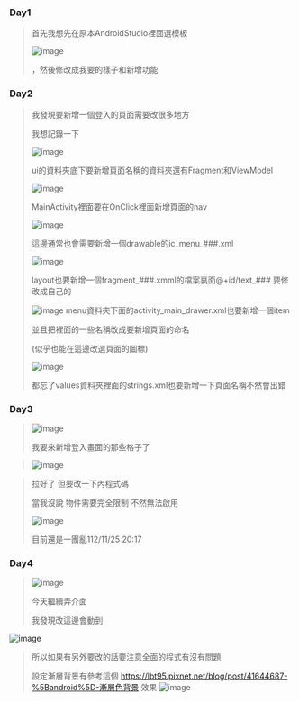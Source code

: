 ###  Day1
>首先我想先在原本AndroidStudio裡面選模板
>
>![image](https://github.com/jing920119/ChefClothesAPP/assets/144665311/845c494d-70a9-4488-a9eb-011b9141b2df)
>
>，然後修改成我要的樣子和新增功能

###  Day2
>我發現要新增一個登入的頁面需要改很多地方
>
>
>我想記錄一下
>
>![image](https://github.com/jing920119/ChefClothesAPP/assets/144665311/5e74a538-be35-4047-b4eb-62c14fa0dc70)
>
>ui的資料夾底下要新增頁面名稱的資料夾還有Fragment和ViewModel
>
>![image](https://github.com/jing920119/ChefClothesAPP/assets/144665311/5ff00077-236c-4dbf-8213-b74e0eeea88a)
>
>MainActivity裡面要在OnClick裡面新增頁面的nav
>
>![image](https://github.com/jing920119/ChefClothesAPP/assets/144665311/8404ee1a-2fce-42a7-92c7-d6ab77778c57)
>
>這邊通常也會需要新增一個drawable的ic_menu_###.xml
>
>![image](https://github.com/jing920119/ChefClothesAPP/assets/144665311/6c6421b0-f5f0-4b39-9423-a1d1d248f852)
>
>layout也要新增一個fragment_###.xmml的檔案裏面@+id/text_### 要修改成自己的
>
>![image](https://github.com/jing920119/ChefClothesAPP/assets/144665311/30e94036-5c6b-40ef-9edd-e31d2d40900a)
>menu資料夾下面的activity_main_drawer.xml也要新增一個item
>
>並且把裡面的一些名稱改成要新增頁面的命名
>
>(似乎也能在這邊改選頁面的圖標)
>
>![image](https://github.com/jing920119/ChefClothesAPP/assets/144665311/88ceec2f-2221-40ea-a5fd-729758a3d734)
>
>都忘了values資料夾裡面的strings.xml也要新增一下頁面名稱不然會出錯


###  Day3
>![image](https://github.com/jing920119/ChefClothesAPP/assets/144665311/1b6d2e0b-34a9-4138-b10f-9e8de09595a7)
>
>我要來新增登入畫面的那些格子了

>![image](https://github.com/jing920119/ChefClothesAPP/assets/144665311/42bfd961-fc8d-4ce9-8e71-ab4cb1662ad3)

>拉好了 但要改一下內程式碼
>
>當我沒說 物件需要完全限制 不然無法啟用
>
>![image](https://github.com/jing920119/ChefClothesAPP/assets/144665311/1d4c41c1-a543-41eb-b4f7-700e63070c7b)
>
>目前還是一團亂112/11/25 20:17

###  Day4
>![image](https://github.com/jing920119/ChefClothesAPP/assets/144665311/994edbe5-9936-4f4d-9398-03bc51f38298)
>
>今天繼續弄介面
>
>我發現改這邊會動到
>
![image](https://github.com/jing920119/ChefClothesAPP/assets/144665311/8cfa27c5-6c8a-4453-8e0f-ce83e6795f88)

>所以如果有另外要改的話要注意全面的程式有沒有問題
>
>設定漸層背景有參考這個 https://lbt95.pixnet.net/blog/post/41644687-%5Bandroid%5D-漸層色背景
>效果
>![image](https://github.com/jing920119/ChefClothesAPP/assets/144665311/8abbe07e-641d-4560-b90e-d2e4734aae12)





